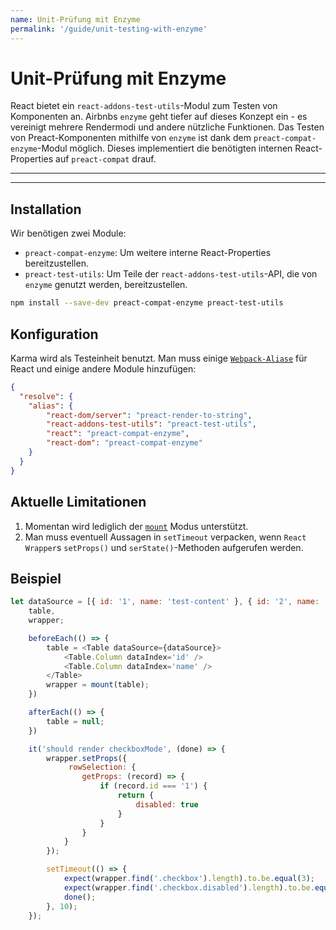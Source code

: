 ```yaml
---
name: Unit-Prüfung mit Enzyme
permalink: '/guide/unit-testing-with-enzyme'
---
```


# Unit-Prüfung mit Enzyme

React bietet ein `react-addons-test-utils`-Modul zum Testen von Komponenten an. Airbnbs `enzyme` geht tiefer auf dieses Konzept ein - es vereinigt mehrere Rendermodi und andere nützliche Funktionen. Das Testen von Preact-Komponenten mithilfe von `enzyme` ist dank dem `preact-compat-enzyme`-Modul möglich. Dieses implementiert die benötigten internen React-Properties auf `preact-compat` drauf.

---

<div><toc></toc></div>

---

## Installation

Wir benötigen zwei Module:

- `preact-compat-enzyme`: Um weitere interne React-Properties bereitzustellen.
- `preact-test-utils`: Um Teile der `react-addons-test-utils`-API, die von `enzyme` genutzt werden, bereitzustellen.

```sh
npm install --save-dev preact-compat-enzyme preact-test-utils
```

## Konfiguration

Karma wird als Testeinheit benutzt. Man muss einige [`Webpack-Aliase`](https://github.com/webpack-contrib/karma-webpack#usage) für React und einige andere Module hinzufügen:

```json
{
  "resolve": {
    "alias": {
        "react-dom/server": "preact-render-to-string",
        "react-addons-test-utils": "preact-test-utils",
        "react": "preact-compat-enzyme",
        "react-dom": "preact-compat-enzyme"
    }
  }
}
```

## Aktuelle Limitationen

1. Momentan wird lediglich der [`mount`](http://airbnb.io/enzyme/docs/api/mount.html) Modus unterstützt.
2. Man muss eventuell Aussagen in `setTimeout` verpacken, wenn `React Wrapper`s `setProps()` und `serState()`-Methoden aufgerufen werden.


## Beispiel

```js
let dataSource = [{ id: '1', name: 'test-content' }, { id: '2', name: 'test-content' }],
    table,
    wrapper;

    beforeEach(() => {
        table = <Table dataSource={dataSource}>
            <Table.Column dataIndex='id' />
            <Table.Column dataIndex='name' />
        </Table>
        wrapper = mount(table);
    })

    afterEach(() => {
        table = null;
    })

    it('should render checkboxMode', (done) => {
        wrapper.setProps({
             rowSelection: {
                getProps: (record) => {
                    if (record.id === '1') {
                        return {
                            disabled: true
                        }
                    }
                }
            }
        });

        setTimeout(() => {
            expect(wrapper.find('.checkbox').length).to.be.equal(3);
            expect(wrapper.find('.checkbox.disabled').length).to.be.equal(1);
            done();
        }, 10);
    });
```
